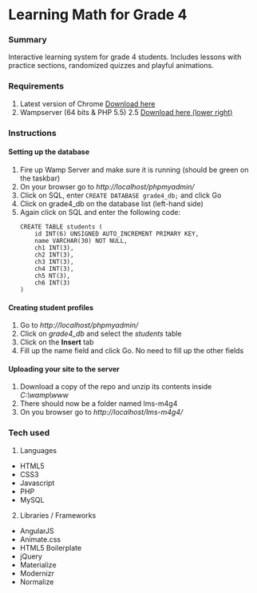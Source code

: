 # Learning Math for Grade 4

### Summary
Interactive learning system for grade 4 students. Includes lessons with practice sections, randomized quizzes and playful animations.

### Requirements
1. Latest version of Chrome [Download here](https://www.google.com/chrome/browser/desktop/index.html)
2. Wampserver (64 bits & PHP 5.5) 2.5 [Download here (lower right)](http://www.wampserver.com/en/#download-wrapper)

### Instructions

#### Setting up the database
1. Fire up Wamp Server and make sure it is running (should be green on the taskbar)
2. On your browser go to *http://localhost/phpmyadmin/*
3. Click on SQL, enter `CREATE DATABASE grade4_db;` and click Go
4. Click on grade4_db on the database list (left-hand side)
5. Again click on SQL and enter the following code:
    ``` 
    CREATE TABLE students (
	    id INT(6) UNSIGNED AUTO_INCREMENT PRIMARY KEY,
	    name VARCHAR(30) NOT NULL,
	    ch1 INT(3),
	    ch2 INT(3),
	    ch3 INT(3),
	    ch4 INT(3),
	    ch5 NT(3),
	    ch6 INT(3)
    )
    ```
    
#### Creating student profiles
1. Go to *http://localhost/phpmyadmin/*
2. Click on *grade4_db* and select the *students* table
3. Click on the **Insert** tab
4. Fill up the name field and click Go. No need to fill up the other fields

#### Uploading your site to the server
1. Download a copy of the repo and unzip its contents inside *C:\wamp\www*
2. There should now be a folder named lms-m4g4
3. On you browser go to *http://localhost/lms-m4g4/*

### Tech used
1. Languages
  * HTML5
  * CSS3
  * Javascript
  * PHP
  * MySQL
2. Libraries / Frameworks
  * AngularJS
  * Animate.css
  * HTML5 Boilerplate
  * jQuery
  * Materialize
  * Modernizr
  * Normalize
